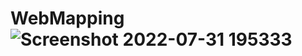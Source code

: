 # WebMapping![Screenshot 2022-07-31 195333](https://user-images.githubusercontent.com/104892976/182039173-d62360ba-f6d1-41e1-a4e7-f497333fa5ee.png)
